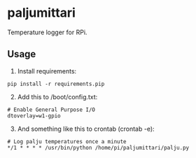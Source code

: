 # paljumittari
Temperature logger for RPi.

## Usage
1. Install requirements:

```
pip install -r requirements.pip
```

2. Add this to /boot/config.txt:

```
# Enable General Purpose I/O
dtoverlay=w1-gpio
```

3. And something like this to crontab (crontab -e):

```
# Log palju temperatures once a minute
*/1 * * * * /usr/bin/python /home/pi/paljumittari/palju.py
```
